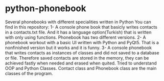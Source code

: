 # python-phonebook
Several phonebooks with different specialities written in Python 
You can find in this repository:
  1- A console phone book that basicly writes contacts in a contacts.txt file. And it has a language option(Turkish) that is written with only using functions. Phonebook has two different versions.
  2- A phonebook workout with a basic UI written with Python and PyQt5. That is a nonfinished version but it works and it is funny.
  3- A console phonebook that writes contacts as instances of classes and did not saved to a database or file. Therefore saved contacts are stored in the memory, they can be achieved fastly when needed and erased when quited. Tried to understand OOP and Python Classes. Contact class and Phonebook class are the main classes of the program. 
